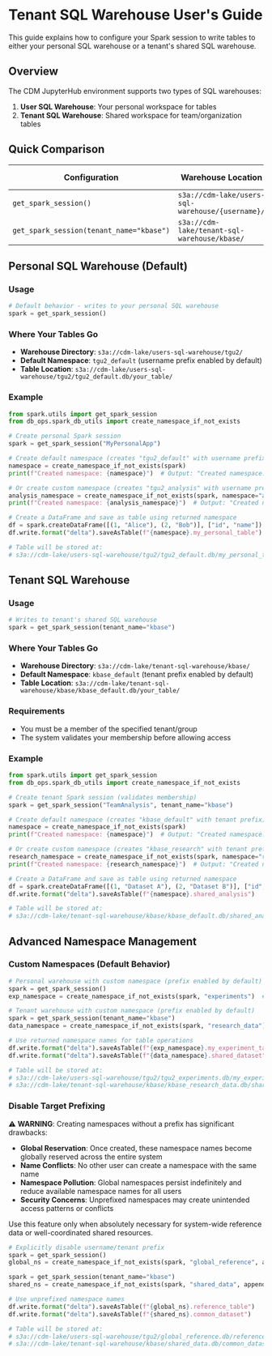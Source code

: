 # Tenant SQL Warehouse User's Guide

This guide explains how to configure your Spark session to write tables to either your personal SQL warehouse or a tenant's shared SQL warehouse.

## Overview

The CDM JupyterHub environment supports two types of SQL warehouses:

1. **User SQL Warehouse**: Your personal workspace for tables
2. **Tenant SQL Warehouse**: Shared workspace for team/organization tables

## Quick Comparison

| Configuration | Warehouse Location | Tables Location | Default Namespace |
|--------------|-------------------|----------------|-------------------|
| `get_spark_session()` | `s3a://cdm-lake/users-sql-warehouse/{username}/` | Personal workspace | `{username}_default` |
| `get_spark_session(tenant_name="kbase")` | `s3a://cdm-lake/tenant-sql-warehouse/kbase/` | Tenant workspace | `kbase_default` |

## Personal SQL Warehouse (Default)

### Usage
```python
# Default behavior - writes to your personal SQL warehouse
spark = get_spark_session()
```

### Where Your Tables Go
- **Warehouse Directory**: `s3a://cdm-lake/users-sql-warehouse/tgu2/`
- **Default Namespace**: `tgu2_default` (username prefix enabled by default)
- **Table Location**: `s3a://cdm-lake/users-sql-warehouse/tgu2/tgu2_default.db/your_table/`

### Example
```python
from spark.utils import get_spark_session
from db_ops.spark_db_utils import create_namespace_if_not_exists

# Create personal Spark session
spark = get_spark_session("MyPersonalApp")

# Create default namespace (creates "tgu2_default" with username prefix)
namespace = create_namespace_if_not_exists(spark)
print(f"Created namespace: {namespace}")  # Output: "Created namespace: tgu2_default"

# Or create custom namespace (creates "tgu2_analysis" with username prefix)
analysis_namespace = create_namespace_if_not_exists(spark, namespace="analysis")
print(f"Created namespace: {analysis_namespace}")  # Output: "Created namespace: tgu2_analysis"

# Create a DataFrame and save as table using returned namespace
df = spark.createDataFrame([(1, "Alice"), (2, "Bob")], ["id", "name"])
df.write.format("delta").saveAsTable(f"{namespace}.my_personal_table")

# Table will be stored at:
# s3a://cdm-lake/users-sql-warehouse/tgu2/tgu2_default.db/my_personal_table/
```

## Tenant SQL Warehouse

### Usage
```python
# Writes to tenant's shared SQL warehouse
spark = get_spark_session(tenant_name="kbase")
```

### Where Your Tables Go
- **Warehouse Directory**: `s3a://cdm-lake/tenant-sql-warehouse/kbase/`
- **Default Namespace**: `kbase_default` (tenant prefix enabled by default)
- **Table Location**: `s3a://cdm-lake/tenant-sql-warehouse/kbase/kbase_default.db/your_table/`

### Requirements
- You must be a member of the specified tenant/group
- The system validates your membership before allowing access

### Example
```python
from spark.utils import get_spark_session
from db_ops.spark_db_utils import create_namespace_if_not_exists

# Create tenant Spark session (validates membership)
spark = get_spark_session("TeamAnalysis", tenant_name="kbase")

# Create default namespace (creates "kbase_default" with tenant prefix)
namespace = create_namespace_if_not_exists(spark)
print(f"Created namespace: {namespace}")  # Output: "Created namespace: kbase_default"

# Or create custom namespace (creates "kbase_research" with tenant prefix)
research_namespace = create_namespace_if_not_exists(spark, namespace="research")
print(f"Created namespace: {research_namespace}")  # Output: "Created namespace: kbase_research"

# Create a DataFrame and save as table using returned namespace
df = spark.createDataFrame([(1, "Dataset A"), (2, "Dataset B")], ["id", "dataset"])
df.write.format("delta").saveAsTable(f"{namespace}.shared_analysis")

# Table will be stored at:
# s3a://cdm-lake/tenant-sql-warehouse/kbase/kbase_default.db/shared_analysis/
```

## Advanced Namespace Management

### Custom Namespaces (Default Behavior)
```python
# Personal warehouse with custom namespace (prefix enabled by default)
spark = get_spark_session()
exp_namespace = create_namespace_if_not_exists(spark, "experiments")  # Returns "tgu2_experiments"

# Tenant warehouse with custom namespace (prefix enabled by default)
spark = get_spark_session(tenant_name="kbase")
data_namespace = create_namespace_if_not_exists(spark, "research_data")  # Returns "kbase_research_data"

# Use returned namespace names for table operations
df.write.format("delta").saveAsTable(f"{exp_namespace}.my_experiment_table")
df.write.format("delta").saveAsTable(f"{data_namespace}.shared_dataset")

# Table will be stored at:
# s3a://cdm-lake/users-sql-warehouse/tgu2/tgu2_experiments.db/my_experiment_table/
# s3a://cdm-lake/tenant-sql-warehouse/kbase/kbase_research_data.db/shared_dataset/
```

### Disable Target Prefixing

⚠️ **WARNING**: Creating namespaces without a prefix has significant drawbacks:
- **Global Reservation**: Once created, these namespace names become globally reserved across the entire system
- **Name Conflicts**: No other user can create a namespace with the same name
- **Namespace Pollution**: Global namespaces persist indefinitely and reduce available namespace names for all users
- **Security Concerns**: Unprefixed namespaces may create unintended access patterns or conflicts

Use this feature only when absolutely necessary for system-wide reference data or well-coordinated shared resources.

```python
# Explicitly disable username/tenant prefix
spark = get_spark_session()
global_ns = create_namespace_if_not_exists(spark, "global_reference", append_target=False)  # Returns "global_reference"

spark = get_spark_session(tenant_name="kbase")
shared_ns = create_namespace_if_not_exists(spark, "shared_data", append_target=False)  # Returns "shared_data"

# Use unprefixed namespace names
df.write.format("delta").saveAsTable(f"{global_ns}.reference_table")
df.write.format("delta").saveAsTable(f"{shared_ns}.common_dataset")

# Table will be stored at:
# s3a://cdm-lake/users-sql-warehouse/tgu2/global_reference.db/reference_table/
# s3a://cdm-lake/tenant-sql-warehouse/kbase/shared_data.db/common_dataset/
```